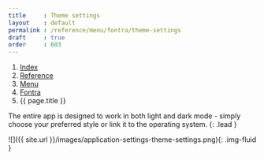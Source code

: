 ```yaml
---
title     : Theme settings
layout    : default
permalink : /reference/menu/fontra/theme-settings
draft     : true
order     : 603
---
```


<nav aria-label="breadcrumb">
  <ol class="breadcrumb small">
    <li class="breadcrumb-item"><a href="{{ site.url }}">Index</a></li>
    <li class="breadcrumb-item"><a href="{{ site.url }}/reference">Reference</a></li>
    <li class="breadcrumb-item"><a href="{{ site.url }}/reference/menu">Menu</a></li>
    <li class="breadcrumb-item"><a href="{{ site.url }}/reference/menu/fontra">Fontra</a></li>
    <li class="breadcrumb-item active" aria-current="page">{{ page.title }}</li>
  </ol>
</nav>

The entire app is designed to work in both light and dark mode - simply choose your preferred style or link it to the operating system.
{: .lead }

![]({{ site.url }}/images/application-settings-theme-settings.png){: .img-fluid }